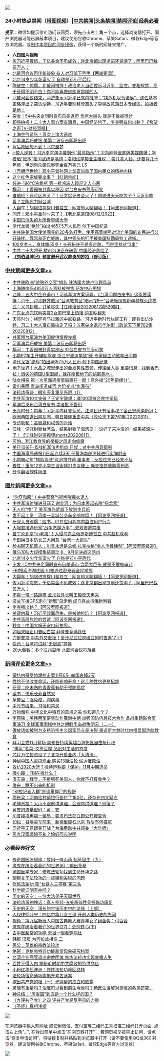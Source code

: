 ![](https://raw.githubusercontent.com/jsvpn/jsproxy/dev/64photo/fqnews-qr.jpg)

<div id="tt">
<h3>24小时热点禁闻（<a href="https://aaa.v2dns.tk/?QAjUl=BgRp5UNKRn&T5Vk=fPVH&Q59Ab=WxGE" target="_blank">带图视频</a>）|<a href="#%E4%B8%AD%E5%85%B1%E7%A6%81%E9%97%BB%E6%9B%B4%E5%A4%9A%E6%96%87%E7%AB%A0">中共禁闻</a>|<a href="#%E5%9B%BE%E7%89%87%E6%96%B0%E9%97%BB%E6%9B%B4%E5%A4%9A%E6%96%87%E7%AB%A0">头条禁闻</a>|<a href="#%E6%96%B0%E9%97%BB%E8%AF%84%E8%AE%BA%E6%9B%B4%E5%A4%9A%E6%96%87%E7%AB%A0">禁闻评论|<a href="#%E5%BF%85%E7%9C%8B%E7%BB%8F%E5%85%B8%E5%A5%BD%E6%96%87">经典必看</a></h3>
<div><b>提示：</b>微信如提示停止访问该网页，须先点击右上角三个点，选择浏览器打开。国产浏览器可能已屏蔽本项目，建议使用谷歌Chrome、苹果Safari、微软Edge等官方浏览器。或<a href="%E5%88%B6%E4%BD%9Cgit%E7%A6%81%E9%97%BB%E9%95%9C%E5%83%8F.md">制作本项目的同步镜像</a>，获得一个新的网址来推广。</div>
<ul>
<li><b><a href="http://d2.v2rss.gq/64.mp4" target="_blank">六四图片视频</a></b></li>
<li><a href="/topimagenews/20220812/1770700.md">传习近平震怒，千亿美金不见成效；连北京都出现提前还贷潮了；阿里巴巴裁员万人；</a></li>
<li><a href="/bannedvideo/20220812/1770714.md">北戴河会议再传新迹象 有人对习暗下黑手【两岸要闻】</a></li>
<li><a href="/topimagenews/20220813/1770833.md">北京14岁少年炫富火了 自称是邓小平后代</a></li>
<li><a href="/bannedvideo/20220812/1770730.md">陈破空：惊爆，北戴河摊牌！政治老人当面控诉习近平：监控，变相软禁，高干死得不明不白！你不能再做佛朗哥那样的人</a></li>
<li><a href="/bannedvideo/20220813/1770903.md">北戴河会议结束，两迹象示习近平已党内摊牌；“挟危机以令诸侯”，连任基本策略浮出？突访沙特，习近平要别拜登苗头？导弹故意落日本专经区，拍板者是他！</a></li>
<li><a href="/topimagenews/20220813/1770832.md">突发！5中共央企同时宣布自美退市 含两大巨头 就是不敢被审计</a></li>
<li><a href="/bannedvideo/20220813/1770892.md">即将拍板！二十大人事方案有消息，中国经济垮了，李克强有何出路？【希望之声TV-财经慧眼】</a></li>
<li><a href="/bannedvideo/20220813/1770824.md">上海空气紧张！再次上演大逃难</a></li>
<li><a href="/cbnews/20220813/1770864.md">习军演弄巧成拙 美第二波反击即将出炉</a></li>
<li><a href="/cnnews/20220813/1770896.md">背后原因想不到！北京噩梦</a></li>
<li><a href="/bannedvideo/20220812/1770697.md">🔥惊人逆转！习近平军演中接到他“最高指示”？习向拜登泄底牌美媒踢爆；学者晒“账本”指习武统是嘴炮；洛阳烂尾楼业主维权 ：投几辈人钱，还要背几十年债；伊朗刺杀蓬佩奥奖金百万美元 LS</a></li>
<li><a href="/ssgc/20220813/1771050.md">〖兲朝浮世绘〗邓小平曾孙网上炫富加重了国内民众的精神内耗</a></li>
<li><a href="/bannedvideo/20220813/1770854.md">这个红色家族要出事？【红朝禁闻】</a></li>
<li><a href="/cnnews/20220813/1770871.md">装进-196℃液氮瓶 第一批冷冻人现况让人心寒</a></li>
<li><a href="/cbnews/20220813/1770849.md">横河：丁香园被封真实原因 对台白皮书荒唐可笑</a></li>
<li><a href="/bannedvideo/20220813/1771054.md">谁值班？评论区忘关了！汪文斌记者会火了！胡锡进天天吃包子？习近平咋看？立陶宛力挺台湾</a></li>
<li><a href="/topimagenews/20220812/1770760.md">大翻车！胡锡进挑拨川普独立！网友却大聊翻墙！【阿波罗网报道】</a></li>
<li><a href="/bannedvideo/20220813/1770939.md">闪开！邓小平重孙～来了！【老北京茶馆08/12/2022】</a></li>
<li><a href="/lifebaike/20220812/1770703.md">中国已消失的九所世界级大学</a></li>
<li><a href="/cbnews/20220812/1770761.md">清代龙银“绝珍”拍出4657.5万人民币 创下中国纪录</a></li>
<li><a href="/bannedvideo/20220813/1770829.md">中共驻美国大使馆圈养的20多名打手，使用高音喇叭对流亡美国的访民进行公开骚扰、辱骂和死亡威胁，其中领头的打手被美国特勤局特工逮捕。</a></li>
<li><a href="/health/20220813/1770987.md">105岁老人，身体像55岁！长寿秘诀不是多走路，而是坚持这“3事”</a></li>
<li><a href="/comments/20220813/1770900.md">中共二十大将开 楼市泡沫正在破裂 中国经济危险了</a></li>
<li><b><a href="/comments/20200207/1272816.md" target="_blank">《刘伯温碑记》预言避开武汉肺炎的妙招（修订版）</a></b></li>
</ul>
</div>

<div class="catlist">
<h3><a href="/cbnews/" target="_blank">中共禁闻</a><span><a href="/cbnews/" target="_blank" rel="nofollow">更多文章>></a></span></h3>
<ul>
<li><a href="/cbnews/20220813/1771114.md" target="_blank">中共驻欧洲“战狼外交官”排名 驻法国大使卢沙野具首</a></li>
<li><a href="/cbnews/20220813/1771097.md" target="_blank">上海随申码4850万人资料被兜售 研发中心甩锅</a></li>
<li><a href="/cbnews/20220813/1771069.md" target="_blank">江峰：五大中企齐退市！习选军演方案讶异。《台湾问题白皮书》这条要读懂；肖千、卢沙野齐放风“台湾教育营”暗示“统一”台湾後照搬新疆种族灭绝模式；义乌封城，订单尽失【江峰漫谈20220812第529期】</a></li>
<li><a href="/cbnews/20220813/1771032.md" target="_blank">广东女点完饮料突赏2女童巴掌上热搜 网友吵翻天</a></li>
<li><a href="/cbnews/20220813/1770995.md" target="_blank">天亮时分：横穿喜马拉雅的中尼铁路，习近平新时代烂尾工程；即将出访沙特，习二十大人事布局搞定了吗？五家央企退市华尔街（政论天下第762集 20220812）</a></li>
<li><a href="/cbnews/20220813/1770924.md" target="_blank">共军围台军演为美国提供情搜良机</a></li>
<li><a href="/cbnews/20220813/1770864.md" target="_blank">习军演弄巧成拙 美第二波反击即将出炉</a></li>
<li><a href="/cbnews/20220813/1770849.md" target="_blank">横河：丁香园被封真实原因 对台白皮书荒唐可笑</a></li>
<li><a href="/cbnews/20220812/1770786.md" target="_blank">小鹏P7车主开辅助驾驶 浙江宁波追尾致1死 专家疑主动煞车出问题</a></li>
<li><a href="/cbnews/20220812/1770761.md" target="_blank">清代龙银“绝珍”拍出4657.5万人民币 创下中国纪录</a></li>
<li><a href="/comments/20220812/1770704.md" target="_blank">地下世界！水晶之城里走出的金发男性首领，传递给人类 重要讯息⋯找到香巴拉！消失的德国U型潜艇，就在南极地下的祕密基地⋯</a></li>
<li><a href="/cbnews/20220812/1770678.md" target="_blank">陆女相亲 第一次见面遇疫情隔离在一起！意外揭“20年前缘分”…</a></li>
<li><a href="/cbnews/20220812/1770672.md" target="_blank">雷电暴雨 青岛街道成河 台阶变成“水瀑布”</a></li>
<li><a href="/cbnews/20220812/1770310.md" target="_blank">法轮功奇迹：眼疾康复重见光明（1）</a></li>
<li><a href="/cbnews/20220812/1770629.md" target="_blank">中共军演10大突破？王定宇酸爆：凑100项符合吹牛军风</a></li>
<li><a href="/cbnews/20220812/1770571.md" target="_blank">军演后发布台湾白皮书 学者批不管用</a></li>
<li><a href="/cbnews/20220812/1770569.md" target="_blank">天亮时分：内幕：习近平向拜登认怂，江泽民还有话事权？金正恩感染新冠；欧洲两国退出朋友圈，韩日接连重击中共（政论天下第761集 20220811）</a></li>
<li><a href="/cbnews/20220812/1770520.md" target="_blank">专访耿和：高智晟和权贵的对话</a></li>
<li><a href="/cbnews/20220812/1770479.md" target="_blank">江峰：说好封锁台湾岛，结果封锁了海湾岛； 说好了来冲浪的，结果被浪冲了！【江峰时刻短视频shorts20220811】</a></li>
<li><a href="/cbnews/20220812/1770435.md" target="_blank">可怕…浙江教育界的举报之风走向疯魔</a></li>
<li><a href="/cbnews/20220811/1770319.md" target="_blank">美日10架F-15战机军演秀肌肉 日媒：对中共展现牵制</a></li>
<li><a href="/cbnews/20220811/1770318.md" target="_blank">中国海事局通报11日起连续3天 于黄海南部海域进行实弹射击</a></li>
<li><a href="/cbnews/20220811/1770317.md" target="_blank">小鹏电动车“辅助驾驶”竟追撞夺命 肇事者：反应过来已经来不及</a></li>
<li><a href="/cbnews/20220811/1770316.md" target="_blank">狼性！重庆12岁小学生当街掳21岁女硬上 撕衣掐颈袭胸零刑责</a></li>
<li><a href="/cbnews/20220811/1770240.md" target="_blank">分享翻墙软件简法</a></li>

</ul>
</div>
<div class="catlist">
<h3><a href="/topimagenews/" target="_blank">图片新闻</a><span><a href="/topimagenews/" target="_blank" rel="nofollow">更多文章>></a></span></h3>
<ul>
<li><a href="/topimagenews/20220813/1771138.md" target="_blank">“你穿和服”！中共警察当街咆哮撕衣逮人</a></li>
<li><a href="/topimagenews/20220813/1771122.md" target="_blank">中共军演射弹进日EEZ 谢金河：为日本再起去除“捆龙索”</a></li>
<li><a href="/topimagenews/20220813/1771104.md" target="_blank">无人机“惨”了 美军激光武器下放到步兵班</a></li>
<li><a href="/topimagenews/20220813/1771092.md" target="_blank">发不起工资！河南一县城公交车全部停运！【阿波罗网报道】</a></li>
<li><a href="/topimagenews/20220813/1771079.md" target="_blank">研究人员踢爆：脸书、IG在应用程序内监控用户行为</a></li>
<li><a href="/topimagenews/20220813/1771078.md" target="_blank">大咖直播遇玩家“战争恶魔近平”…双双惨遭禁播</a></li>
<li><a href="/topimagenews/20220813/1771031.md" target="_blank">普丁沦北京“小老弟”！入侵乌克兰俄罗斯遭孤立 中共趁机获利</a></li>
<li><a href="/topimagenews/20220813/1770974.md" target="_blank">岸田换日本防长三大用意 “台湾一大损失”</a></li>
<li><a href="/topimagenews/20220813/1770917.md" target="_blank">脸书聊天机器人：川普永远是总统 扎克柏格“令人毛骨悚然”【阿波罗网报道】</a></li>
<li><a href="/topimagenews/20220813/1770909.md" target="_blank">俄乌军队大规模集结调动 8、9月份决战这两州</a></li>
<li><a href="/topimagenews/20220813/1770833.md" target="_blank">北京14岁少年炫富火了 自称是邓小平后代</a></li>
<li><a href="/topimagenews/20220813/1770832.md" target="_blank">突发！5中共央企同时宣布自美退市 含两大巨头 就是不敢被审计</a></li>
<li><a href="/topimagenews/20220813/1770815.md" target="_blank">FBI搜索海湖庄园 川普通过密录器全程掌握</a></li>
<li><a href="/topimagenews/20220812/1770760.md" target="_blank">大翻车！胡锡进挑拨川普独立！网友却大聊翻墙！【阿波罗网报道】</a></li>
<li><a href="/topimagenews/20220812/1770700.md" target="_blank">传习近平震怒，千亿美金不见成效；连北京都出现提前还贷潮了；阿里巴巴裁员万人；</a></li>
<li><a href="/topimagenews/20220812/1770664.md" target="_blank">不爽一带一路跳票 孟加拉外长叫王毅改天再来</a></li>
<li><a href="/topimagenews/20220812/1770653.md" target="_blank">波兰军援GPS定向“螃蟹”自走炮 成乌克兰抗俄新利器</a></li>
<li><a href="/topimagenews/20220812/1770635.md" target="_blank">李克强出路？【阿波罗网报道】</a></li>
<li><a href="/topimagenews/20220812/1770614.md" target="_blank">关键内幕！习近平颜面尽失，是被他挖坑？【阿波罗网报道】</a></li>
<li><a href="/topimagenews/20220812/1770613.md" target="_blank">中共高层危险的尝试【阿波罗网报道】</a></li>
<li><a href="/topimagenews/20220812/1770609.md" target="_blank">秒变！中国大妈天安门前拍照…</a></li>
<li><a href="/topimagenews/20220812/1770589.md" target="_blank">卯起来阻止川普回白宫 拜登要竞选连任</a></li>
<li><a href="/topimagenews/20220812/1770570.md" target="_blank">力挺普京 中共外交重挫！爱沙尼亚拉脱维亚同时告退17＋1</a></li>
<li><a href="/topimagenews/20220812/1770491.md" target="_blank">快讯！台湾将试射“无限高”导弹</a></li>
<li><a href="/topimagenews/20220812/1770418.md" target="_blank">20大倒数：多个征兆显示 北戴河会议将落幕</a></li>

</ul>
</div>
<div class="catlist">
<h3><a href="/comments/" target="_blank">新闻评论</a><span><a href="/comments/" target="_blank" rel="nofollow">更多文章>></a></span></h3>
<ul>
<li><a href="/comments/20220813/1771140.md" target="_blank">蒙特内哥罗惊爆枪击案11死6伤 举国哀悼3天</a></li>
<li><a href="/comments/20220813/1771119.md" target="_blank">性格不仅改变命运，还能影响寿命！这几种性格更易招病</a></li>
<li><a href="/comments/20220813/1771118.md" target="_blank">研究：吃未熟的青香蕉有助于预防癌症</a></li>
<li><a href="/comments/20220813/1771117.md" target="_blank">读书：快乐长寿自然来</a></li>
<li><a href="/comments/20220813/1771116.md" target="_blank">皇帝豆：强免疫，抑病毒</a></li>
<li><a href="/comments/20220813/1771115.md" target="_blank">中元节由来、习俗和禁忌</a></li>
<li><a href="/comments/20220813/1771100.md" target="_blank">万物雅称 中华文化中特有的意境之美 你知道几个？</a></li>
<li><a href="/comments/20220813/1771096.md" target="_blank">李燕铭：美韩两军密集动作震慑中朝 加强国防信息技术合作 备战重磅联合军事演习 全球军事围堵中共之朝鲜半岛战争阴云（二一）</a></li>
<li><a href="/comments/20220813/1771081.md" target="_blank">俄放话如被列为支持恐怖主义国家恐与美决裂 重返斯大林时代内推爱国洗脑教育</a></li>
<li><a href="/comments/20220813/1771076.md" target="_blank">拜习会或11月登场 美预告持续穿越台海彰显自由航行权</a></li>
<li><a href="/comments/20220813/1771070.md" target="_blank">”佛系“名菜-文思豆腐 品出对生活的态度</a></li>
<li><a href="/comments/20220813/1771063.md" target="_blank">芯片万亿投资没了？北京开启业内「大清洗」</a></li>
<li><a href="/comments/20220813/1771062.md" target="_blank">神秘中国人豪掷现金 购买13艘油轮 偷运俄原油</a></li>
<li><a href="/comments/20220813/1771047.md" target="_blank">效仿2020大选？推特声称要「保护」11月中期选举</a></li>
<li><a href="/comments/20220813/1771041.md" target="_blank">曈小瞳：FBI在找什么？</a></li>
<li><a href="/comments/20220813/1771040.md" target="_blank">漫天霾：拜登，不折腾死美国人，你就不打算收手？</a></li>
<li><a href="/comments/20220813/1771039.md" target="_blank">维舟：跳不出来的机制</a></li>
<li><a href="/comments/20220813/1771038.md" target="_blank">“别拉记者入群”是流量僵尸的视野</a></li>
<li><a href="/comments/20220813/1771013.md" target="_blank">项栋梁：河南给村镇银行垫付了180亿，还存在四大疑点</a></li>
<li><a href="/comments/20220813/1771012.md" target="_blank">老牌恶棍：大山不跟他讲道理，会跟你讲道理？别傻了</a></li>
<li><a href="/comments/20220813/1771011.md" target="_blank">黄安的流量密码：黄！安</a></li>
<li><a href="/comments/20220813/1770993.md" target="_blank">川普接招再揭一骗局！要求司法部立即公开搜查令</a></li>
<li><a href="/comments/20220813/1770988.md" target="_blank">如松：召唤美军前来！新德里硬杠北京 背后有何猫腻</a></li>
<li><a href="/comments/20220813/1770966.md" target="_blank">习近平无意跟美开战？台海牵动中共部委「大洗牌」</a></li>
<li><a href="/comments/20220813/1770965.md" target="_blank">贝克汉家婆媳不和？媳妇回应说明</a></li>

</ul>
</div>

<div class="catlist">
<h3>必看经典好文</h3>
<ul>
<li><a href="/comments/20220214/1691990.md" target="_blank">传奇国医张锡纯：敢用一味山药 起死回生（九）</a></li>
<li><a href="/topimagenews/20180524/947358.md" target="_blank">魔鬼在统治着我们的世界(6)：输出革命</a></li>
<li><a href="/comments/20200607/783186.md" target="_blank">德国医学专家：修炼法轮功找到生命升华之路</a></li>
<li><a href="/comments/20190417/1114875.md" target="_blank">聊聊关于法轮功的一些特别尖锐的问题</a></li>
<li><a href="/comments/20210720/1514058.md" target="_blank">修炼法轮功 获“女铁人三项赛”第三名</a></li>
<li><a href="/comments/20220112/1678403.md" target="_blank">科学能证明有神吗？</a></li>
<li><a href="/tculture/20121025/73067.md" target="_blank">历史的天空：一位大法弟子天国世界</a></li>
<li><a href="/comments/20190516/1128964.md" target="_blank">法轮功再创神话：真人视频-五处粉碎性骨折炼功康复</a></li>
<li><a href="/tculture/20121025/73065.md" target="_blank">历史的天空：漫长的宇宙历史中的法缘（上部）</a></li>
<li><a href="/bannedvideo/20220806/1768296.md" target="_blank">人权律师叶宁：四亿中华儿女三退 开创人类历史的先河</a></li>
<li><a href="/comments/20220518/1734456.md" target="_blank">视频：第九届新唐人中国古典舞大赛青年女子组金奖：付百合</a></li>
<li><a href="/comments/20181224/1052333.md" target="_blank">魔鬼在统治着我们的世界(27)：全球野心(下)</a></li>
<li><a href="/lifebaike/20170523/762432.md" target="_blank">古中医超常的功能 天目一眼看穿病灶</a></li>
<li><a href="/bannedvideo/20220321/1707657.md" target="_blank">韩服 汉服 为何如此相像 二</a></li>
<li><a href="/comments/20200313/1292991.md" target="_blank">愚公：英雄的宗教法轮功</a></li>
<li><a href="/comments/20200705/783265.md" target="_blank">绝密：克格勃特异功能超常现象研究档案</a></li>
<li><a href="/comments/20200528/1335859.md" target="_blank">台湾企业高管退出宗教团体 修炼法轮功实现幸福人生</a></li>
<li><a href="/lifebaike/20200711/1358994.md" target="_blank">百姓不得入内 揭秘毛时期中共腐败的特供商店</a></li>
<li><a href="/aomi/life/20210719/1589642.md" target="_blank">小粉红移民澳洲：修炼法轮功峰回路转</a></li>
<li><a href="/tculture/20121025/73079.md" target="_blank">法轮功宿命通功能揭开考古谜案</a></li>
<li><a href="/comments/20200629/1352460.md" target="_blank">挖出共产党的根（一）光照帮的成立和败露</a></li>
<li><a href="/bannedvideo/20210915/1623919.md" target="_blank">灵魂有重量吗？催眠可以看到前生今世吗？杨医生讲解对灵魂的各类研究。</a></li>
<li><a href="/comments/20211016/1639471.md" target="_blank">神总结：“厉害国”到底是一个什么样的国？</a></li>
<li><a href="/bookonline/20131116/201053.md" target="_blank">《九评共产党》之四 评共产党是反宇宙的力量</a></li>
<li><a href="/tculture/20201113/1430493.md" target="_blank">《圣经》真相浅探</a></li>

</ul>
</div>

![](https://raw.githubusercontent.com/jsvpn/jsproxy/dev/64photo/fqnews-qr.jpg)

在浏览器中输入短网址 或使用微信、支付宝等二维码工具扫描二维码打开页面, 点击右上角"...", 在弹出菜单中点击“在浏览器打开”； 若网页被举报禁止访问，请点击“恢复申请访问”，将链接复制并粘贴到浏览器中打开（请不要使用QQ或360浏览器，建议使用谷歌Chrome、苹果Safari、微软Edge等官方浏览器）

![](https://raw.githubusercontent.com/jsvpn/jsproxy/dev/64photo/wx.jpg)